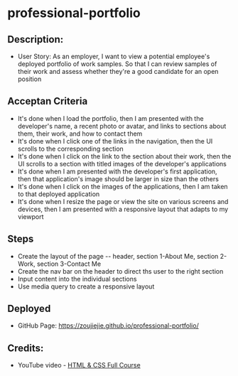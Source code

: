 # professional-portfolio

## Description:
- User Story: As an employer, I want to view a potential employee's deployed portfolio of work samples. So that I can review samples of their work and assess whether they're a good candidate for an open position

## Acceptan Criteria
* It's done when I load the portfolio, then I am presented with the developer's name, a recent photo or avatar, and links to sections about them, their work, and how to contact them
* It's done when I click one of the links in the navigation, then the UI scrolls to the corresponding section
* It's done when I click on the link to the section about their work, then the UI scrolls to a section with titled images of the developer's applications
* It's done when I am presented with the developer's first application, then that application's image should be larger in size than the others
* It's done when I click on the images of the applications, then I am taken to that deployed application
* It's done when I resize the page or view the site on various screens and devices, then I am presented with a responsive layout that adapts to my viewport

## Steps
- Create the layout of the page -- header, section 1-About Me, section 2-Work, section 3-Contact Me
- Create the nav bar on the header to direct ths user to the right section
- Input content into the individual sections
- Use media query to create a responsive layout

## Deployed
* GitHub Page: https://zoujiejie.github.io/professional-portfolio/ 

## Credits:
- YouTube video - [HTML & CSS Full Course](https://youtu.be/G3e-cpL7ofc)
